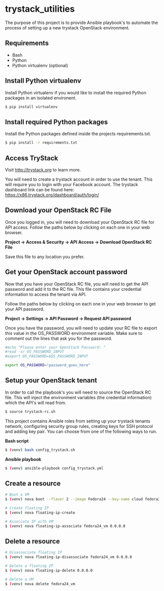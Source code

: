 # trystack_utilities

The purpose of this project is to provide Ansible playbook's to automate the
process of setting up a new trystack OpenStack environment.

## Requirements

* Bash
* Python
* Python virtualenv (optional)

## Install Python virtualenv

Install Python virtualenv if you would like to install the required Python
packages in an isolated environent.

```Bash
$ pip install virtualenv
```

## Install required Python packages

Install the Python packages defined inside the projects requirements.txt.

```Bash
$ pip install -r requirements.txt
```

## Access TryStack

Visit http://trystack.org to learn more.

You will need to create a trystack account in order to use the tenant. This
will require you to login with your Facebook account. The trystack dashboard
link can be found here: https://x86.trystack.org/dashboard/auth/login/

## Download your OpenStack RC File

Once you logged in, you will need to download your OpenStack RC file for API
access. Follow the paths below by clicking on each one in your web browser.

**Project -> Access & Security -> API Access -> Download OpenStack RC File**

Save this file to any location you prefer.

## Get your OpenStack account password

Now that you have your OpenStack RC file, you will need to get the API
password and add it to the RC file. This file contains your credential
information to access the tenant via API.

Follow the paths below by clicking on each one in your web browser to get
your API password.

**Project -> Settings -> API Password -> Request API password**

Once you have the password, you will need to update your RC file to export
this value in the OS_PASSWORD environment variable. Make sure to comment out
the lines that ask you for the password.

```Bash
#echo "Please enter your OpenStack Password: "
#read -sr OS_PASSWORD_INPUT
#export OS_PASSWORD=$OS_PASSWORD_INPUT

export OS_PASSWORD="password_goes_here"
```

## Setup your OpenStack tenant

In order to call the playbook's you will need to source the OpenStack RC file.
This will inject the environment variables (the credential information) which
the API's will read from.

```Bash
$ source trystack-rc.sh
```

This project contains Ansible roles from setting up your trystack tenants
network, configuring security group rules, creating keys for SSH protocol and
adding key pair. You can choose from one of the following ways to run.

**Bash script**
```bash
$ (venv) bash config_trystack.sh
```

**Ansible playbook**
```bash
$ (venv) ansible-playbook config_trystack.yml
```

## Create a resource
```Bash
# Boot a VM
$ (venv) nova boot --flavor 2 --image Fedora24 --key-name cloud fedora24_vm

# Create floating IP
$ (venv) nova floating-ip-create

# Associate IP with VM
$ (venv) nova floating-ip-associate fedora24_vm 0.0.0.0
```

## Delete a resource
```Bash
# Disassociate floating IP
$ (venv) nova floating-ip-disassociate fedora24_vm 0.0.0.0

# Delete a floating IP
$ (venv) nova floating-ip-delete 0.0.0.0

# Delete a VM
$ (venv) nova delete fedora24_vm
```
